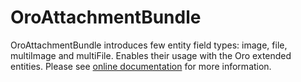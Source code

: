 # OroAttachmentBundle

OroAttachmentBundle introduces few entity field types: image, file, multiImage and multiFile. Enables their usage with the Oro extended entities. Please see [online documentation](https://doc.oroinc.com/master/backend/bundles/platform/AttachmentBundle/) for more information.

